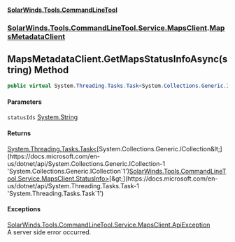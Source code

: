 #### [SolarWinds.Tools.CommandLineTool](index.md 'index')
### [SolarWinds.Tools.CommandLineTool.Service.MapsClient](index.md#SolarWinds.Tools.CommandLineTool.Service.MapsClient 'SolarWinds.Tools.CommandLineTool.Service.MapsClient').[MapsMetadataClient](MapsMetadataClient.md 'SolarWinds.Tools.CommandLineTool.Service.MapsClient.MapsMetadataClient')

## MapsMetadataClient.GetMapsStatusInfoAsync(string) Method

```csharp
public virtual System.Threading.Tasks.Task<System.Collections.Generic.ICollection<SolarWinds.Tools.CommandLineTool.Service.MapsClient.StatusInfo>> GetMapsStatusInfoAsync(string statusIds);
```
#### Parameters

<a name='SolarWinds.Tools.CommandLineTool.Service.MapsClient.MapsMetadataClient.GetMapsStatusInfoAsync(string).statusIds'></a>

`statusIds` [System.String](https://docs.microsoft.com/en-us/dotnet/api/System.String 'System.String')

#### Returns
[System.Threading.Tasks.Task&lt;](https://docs.microsoft.com/en-us/dotnet/api/System.Threading.Tasks.Task-1 'System.Threading.Tasks.Task`1')[System.Collections.Generic.ICollection&lt;](https://docs.microsoft.com/en-us/dotnet/api/System.Collections.Generic.ICollection-1 'System.Collections.Generic.ICollection`1')[SolarWinds.Tools.CommandLineTool.Service.MapsClient.StatusInfo](https://docs.microsoft.com/en-us/dotnet/api/SolarWinds.Tools.CommandLineTool.Service.MapsClient.StatusInfo 'SolarWinds.Tools.CommandLineTool.Service.MapsClient.StatusInfo')[&gt;](https://docs.microsoft.com/en-us/dotnet/api/System.Collections.Generic.ICollection-1 'System.Collections.Generic.ICollection`1')[&gt;](https://docs.microsoft.com/en-us/dotnet/api/System.Threading.Tasks.Task-1 'System.Threading.Tasks.Task`1')

#### Exceptions

[SolarWinds.Tools.CommandLineTool.Service.MapsClient.ApiException](https://docs.microsoft.com/en-us/dotnet/api/SolarWinds.Tools.CommandLineTool.Service.MapsClient.ApiException 'SolarWinds.Tools.CommandLineTool.Service.MapsClient.ApiException')  
A server side error occurred.